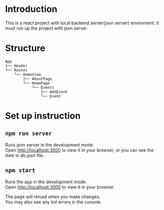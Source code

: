 # Introduction

This is a react project with local backend server(json server) enviroment. It must run up the project with json server.

# Structure

```
App
├── Header
└── Routes
    └── HomeView
        ├── AboutPage
        └── HomePage
            └── Events
                ├── AddEvent
                └── Event
```

# Set up instruction

## `npm run server`

Runs json server in the development mode.\
Open [http://localhost:3500](http://localhost:3500) to view it in your browser, or you can see the date in db.json file.

## `npm start`

Runs the app in the development mode.\
Open [http://localhost:3000](http://localhost:3000) to view it in your browser.

The page will reload when you make changes.\
You may also see any lint errors in the console.
